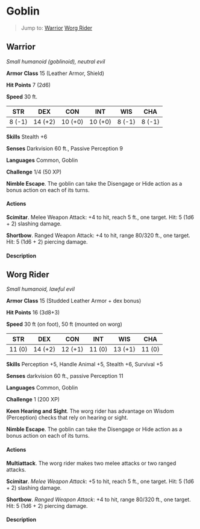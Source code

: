 # Goblin

> Jump to: [Warrior](#warrior) [Worg Rider](#worg-rider)

## Warrior
*Small humanoid (goblinoid), neutral evil*

**Armor Class** 15 (Leather Armor, Shield)

**Hit Points** 7 (2d6)

**Speed** 30 ft.

**STR**|**DEX**|**CON**|**INT**|**WIS**|**CHA**
-------|-------|-------|-------|-------|-------
8 (-1) |14 (+2)|10 (+0)|10 (+0)|8 (-1) |8 (-1)

**Skills** Stealth +6

**Senses** Darkvision 60 ft., Passive Perception 9

**Languages** Common, Goblin

**Challenge** 1/4 (50 XP)

**Nimble Escape**. The goblin can take the Disengage or Hide action as a bonus action on each of its turns.

#### Actions
**Scimitar**. Melee Weapon Attack: +4 to hit, reach 5 ft., one target. Hit: 5 (1d6 + 2) slashing damage.

**Shortbow**. Ranged Weapon Attack: +4 to hit, range 80/320 ft., one target. Hit: 5 (1d6 + 2) piercing damage.

#### Description



## Worg Rider
*Small humanoid, lawful evil*

**Armor Class** 15 (Studded Leather Armor + dex bonus) 

**Hit Points** 16 (3d8+3)

**Speed** 30 ft (on foot), 50 ft (mounted on worg)

**STR**|**DEX**|**CON**|**INT**|**WIS**|**CHA**
-------|-------|-------|-------|-------|-------
11 (0) |14 (+2)|12 (+1)|11 (0) |13 (+1)|11 (0)

**Skills** Perception +5, Handle Animal +5, Stealth +6, Survival +5

**Senses** darkvision 60 ft., passive Perception 11

**Languages** Common, Goblin

**Challenge** 1 (200 XP)

**Keen Hearing and Sight**. The worg rider has advantage on Wisdom (Perception) checks that rely on hearing or sight.

**Nimble Escape**. The goblin can take the Disengage or Hide action as a bonus action on each of its turns.

#### Actions
**Multiattack**. The worg rider makes two melee attacks or two ranged attacks.

**Scimitar**. *Melee Weapon Attack*: +5 to hit, reach 5 ft., one target. Hit: 5 (1d6 + 2) slashing damage.

**Shortbow**. *Ranged Weapon Attack*: +4 to hit, range 80/320 ft., one target. Hit: 5 (1d6 + 2) piercing damage.

#### Description
